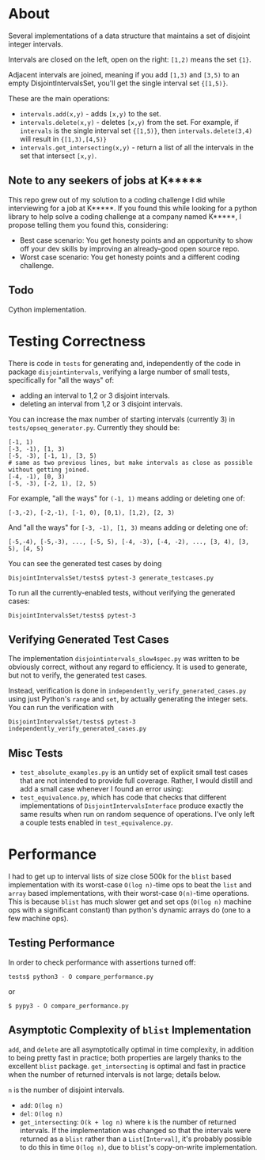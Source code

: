 # About

Several implementations of a data structure that maintains a set of disjoint integer intervals.

Intervals are closed on the left, open on the right: `[1,2)` means the set `{1}`.

Adjacent intervals are joined, meaning if you add `[1,3)` and `[3,5)` to an empty 
DisjointIntervalsSet, you'll get the single interval set `{[1,5)}`.

These are the main operations:

- `intervals.add(x,y)` - adds `[x,y)` to the set.
- `intervals.delete(x,y)` - deletes `[x,y)` from the set. For example, if `intervals` is the single
interval set `{[1,5)}`, then `intervals.delete(3,4)` will result in `{[1,3),[4,5)}`
- `intervals.get_intersecting(x,y)` - return a list of all the intervals in the set that intersect
`[x,y)`.


## Note to any seekers of jobs at K*****

This repo grew out of my solution to a coding challenge I did while interviewing for a job at K*****. If you found this while looking for a python library to help solve a coding challenge at a company named K*****, I propose telling them you found this, considering:
- Best case scenario: You get honesty points and an opportunity to show off your dev skills by improving an already-good open source repo.
- Worst case scenario: You get honesty points and a different coding challenge. 

## Todo

Cython implementation.


# Testing Correctness

There is code in `tests` for generating and, independently of the code in package `disjointintervals`, 
verifying a large number of small tests, specifically for "all the ways" of: 
- adding an interval to 1,2 or 3 disjoint intervals.
- deleting an interval from 1,2 or 3 disjoint intervals.

You can increase the max number of starting intervals (currently 3) in `tests/opseq_generator.py`.
Currently they should be: 
```
[-1, 1)
[-3, -1), [1, 3)
[-5, -3), [-1, 1), [3, 5)
# same as two previous lines, but make intervals as close as possible without getting joined.
[-4, -1), [0, 3)  
[-5, -3), [-2, 1), [2, 5)
```
For example, "all the ways" for `(-1, 1)` means adding or deleting one of:
```
[-3,-2), [-2,-1), [-1, 0), [0,1), [1,2), [2, 3)
```
And "all the ways" for `[-3, -1), [1, 3)` means adding or deleting one of:
```
[-5,-4), [-5,-3), ..., [-5, 5), [-4, -3), [-4, -2), ..., [3, 4), [3, 5), [4, 5)
```
You can see the generated test cases by doing 
```
DisjointIntervalsSet/tests$ pytest-3 generate_testcases.py
```

To run all the currently-enabled tests, without verifying the generated cases:

```
DisjointIntervalsSet/tests$ pytest-3
```

## Verifying Generated Test Cases

The implementation `disjointintervals_slow4spec.py` was written to be obviously correct, without
any regard to efficiency. It is used to generate, but not to verify, the generated test cases.

Instead, verification is done in `independently_verify_generated_cases.py` using just Python's 
`range` and `set`, by actually generating the integer sets. You can run the verification with 
```
DisjointIntervalsSet/tests$ pytest-3 independently_verify_generated_cases.py
```


## Misc Tests 

- `test_absolute_examples.py` is an untidy set of explicit small test cases that are not intended to
provide full coverage. Rather, I would distill and add a small case whenever I found an error using:
- `test_equivalence.py`, which has code that checks that different implementations of 
`DisjointIntervalsInterface` produce exactly the same results when run on random sequence of operations. 
I've only left a couple tests enabled in `test_equivalence.py`.


# Performance

I had to get up to interval lists of size close 500k for the `blist` based implementation with its
worst-case `O(log n)`-time ops to beat the `list` and `array` based implementations, with their 
worst-case `O(n)`-time operations. This is because `blist` has much slower get and set ops 
(`O(log n)` machine ops with a significant constant) than python's dynamic arrays do (one to a few 
machine ops). 



## Testing Performance

In order to check performance with assertions turned off:
```
tests$ python3 - O compare_performance.py
```
or 
```
$ pypy3 - O compare_performance.py
```


## Asymptotic Complexity of `blist` Implementation 

`add`, and `delete` are all asymptotically optimal in time complexity, in addition to being pretty 
fast in practice; both properties are largely thanks to the excellent `blist` package. 
`get_intersecting` is optimal and fast in practice when the number of returned intervals is not 
large; details below. 

`n` is the number of disjoint intervals.

- `add`: `O(log n)`
- `del`: `O(log n)`
- `get_intersecting`: `O(k + log n)` where `k` is the number of returned intervals. If the 
implementation was changed so that the intervals were returned as a `blist` rather than a 
`List[Interval]`, it's probably possible to do this in time `O(log n)`, due to `blist`'s 
copy-on-write implementation. 
